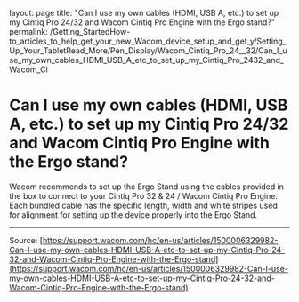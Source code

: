 layout: page
title: "Can I use my own cables (HDMI, USB A, etc.) to set up my Cintiq Pro 24/32 and Wacom Cintiq Pro Engine with the Ergo stand?"
permalink: /Getting_StartedHow-to_articles_to_help_get_your_new_Wacom_device_setup_and_get_y/Setting_Up_Your_TabletRead_More/Pen_Display/Wacom_Cintiq_Pro_24__32/Can_I_use_my_own_cables_HDMI_USB_A_etc_to_set_up_my_Cintiq_Pro_2432_and_Wacom_Ci

# Can I use my own cables (HDMI, USB A, etc.) to set up my Cintiq Pro 24/32 and Wacom Cintiq Pro Engine with the Ergo stand?

Wacom recommends to set up the Ergo Stand using the cables provided in the box to connect to your Cintiq Pro 32 & 24 / Wacom Cintiq Pro Engine.
 Each bundled cable has the specific length, width and white stripes used for alignment for setting up the device properly into the Ergo Stand.

---
Source: [https://support.wacom.com/hc/en-us/articles/1500006329982-Can-I-use-my-own-cables-HDMI-USB-A-etc-to-set-up-my-Cintiq-Pro-24-32-and-Wacom-Cintiq-Pro-Engine-with-the-Ergo-stand](https://support.wacom.com/hc/en-us/articles/1500006329982-Can-I-use-my-own-cables-HDMI-USB-A-etc-to-set-up-my-Cintiq-Pro-24-32-and-Wacom-Cintiq-Pro-Engine-with-the-Ergo-stand)

